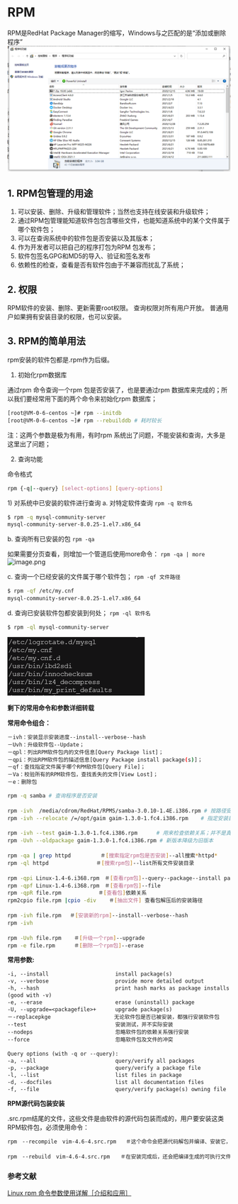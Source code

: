 # RPM
RPM是RedHat Package Manager的缩写，Windows与之匹配的是“添加或删除程序”
![img.png](../assets/screenshot06.png)

## 1. RPM包管理的用途
1. 可以安装、删除、升级和管理软件；当然也支持在线安装和升级软件；
2. 通过RPM包管理能知道软件包包含哪些文件，也能知道系统中的某个文件属于哪个软件包；
3. 可以在查询系统中的软件包是否安装以及其版本；
4. 作为开发者可以把自己的程序打包为RPM 包发布；
5. 软件包签名GPG和MD5的导入、验证和签名发布
6. 依赖性的检查，查看是否有软件包由于不兼容而扰乱了系统；

## 2. 权限
RPM软件的安装、删除、更新需要root权限。
查询权限对所有用户开放。
普通用户如果拥有安装目录的权限，也可以安装。
## 3. RPM的简单用法
rpm安装的软件包都是.rpm作为后缀。
1. 初始化rpm数据库

通过rpm 命令查询一个rpm 包是否安装了，也是要通过rpm 数据库来完成的；所以我们要经常用下面的两个命令来初始化rpm 数据库；
```bash
[root@VM-0-6-centos ~]# rpm --initdb
[root@VM-0-6-centos ~]# rpm --rebuilddb # 耗时较长
```
注：这两个参数是极为有用，有时rpm 系统出了问题，不能安装和查询，大多是这里出了问题；

2. 查询功能

命令格式
```bash
rpm {-q|--query} [select-options] [query-options]
```
1\) 对系统中已安装的软件进行查询
a. 对特定软件查询
`rpm -q 软件名`
```bash
$ rpm -q mysql-community-server 
mysql-community-server-8.0.25-1.el7.x86_64
```

b. 查询所有已安装的包
`rpm -qa`

如果需要分页查看，则增加一个管道后使用more命令：
`rpm -qa | more`
![image.png](2)

c. 查询一个已经安装的文件属于哪个软件包；
`rpm -qf 文件路径`
```bash
$ rpm -qf /etc/my.cnf
mysql-community-server-8.0.25-1.el7.x86_64
```

d. 查询已安装软件包都安装到何处；
`rpm -ql 软件名`
```bash
$ rpm -ql mysql-community-server 
```
![img.png](../assets/screenshot07.png)

**剩下的常用命令和参数详细转载**

**常用命令组合：**
```bash
－ivh：安装显示安装进度--install--verbose--hash
－Uvh：升级软件包--Update；
－qpl：列出RPM软件包内的文件信息[Query Package list]；
－qpi：列出RPM软件包的描述信息[Query Package install package(s)]；
－qf：查找指定文件属于哪个RPM软件包[Query File]；
－Va：校验所有的RPM软件包，查找丢失的文件[View Lost]；
－e：删除包
```
```bash
rpm -q samba # 查询程序是否安装

rpm -ivh  /media/cdrom/RedHat/RPMS/samba-3.0.10-1.4E.i386.rpm # 按路径安装并显示进度
rpm -ivh --relocate /=/opt/gaim gaim-1.3.0-1.fc4.i386.rpm    # 指定安装目录

rpm -ivh --test gaim-1.3.0-1.fc4.i386.rpm　　　 # 用来检查依赖关系；并不是真正的安装；
rpm -Uvh --oldpackage gaim-1.3.0-1.fc4.i386.rpm # 新版本降级为旧版本

rpm -qa | grep httpd　　　　　 ＃[搜索指定rpm包是否安装]--all搜索*httpd*
rpm -ql httpd　　　　　　　　　＃[搜索rpm包]--list所有文件安装目录

rpm -qpi Linux-1.4-6.i368.rpm　＃[查看rpm包]--query--package--install package信息
rpm -qpf Linux-1.4-6.i368.rpm　＃[查看rpm包]--file
rpm -qpR file.rpm　　　　　　　＃[查看包]依赖关系
rpm2cpio file.rpm |cpio -div    ＃[抽出文件] 查看包解压后的安装路径

rpm -ivh file.rpm 　＃[安装新的rpm]--install--verbose--hash
rpm -ivh

rpm -Uvh file.rpm    ＃[升级一个rpm]--upgrade
rpm -e file.rpm      ＃[删除一个rpm包]--erase
```

**常用参数:**
```text
-i, --install                     install package(s)
-v, --verbose                     provide more detailed output
-h, --hash                        print hash marks as package installs (good with -v)
-e, --erase                       erase (uninstall) package
-U, --upgrade=<packagefile>+      upgrade package(s)
－-replacepkge                    无论软件包是否已被安装，都强行安装软件包
--test                            安装测试，并不实际安装
--nodeps                          忽略软件包的依赖关系强行安装
--force                           忽略软件包及文件的冲突

Query options (with -q or --query):
-a, --all                         query/verify all packages
-p, --package                     query/verify a package file
-l, --list                        list files in package
-d, --docfiles                    list all documentation files
-f, --file                        query/verify package(s) owning file
```
**RPM源代码包装安装**

.src.rpm结尾的文件，这些文件是由软件的源代码包装而成的，用户要安装这类RPM软件包，必须使用命令：
```bash
rpm　--recompile　vim-4.6-4.src.rpm   ＃这个命令会把源代码解包并编译、安装它，如果用户使用命令：

rpm　--rebuild　vim-4.6-4.src.rpm　　＃在安装完成后，还会把编译生成的可执行文件重新包装成i386.rpm的RPM软件包。
```

### 参考文献
[Linux rpm 命令参数使用详解［介绍和应用］](https://www.cnblogs.com/xiaochaohuashengmi/archive/2011/10/08/2203153.html)